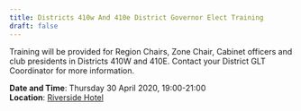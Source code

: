 ```yaml
---
title: Districts 410w And 410e District Governor Elect Training
draft: false
---
```


Training will be provided for Region Chairs, Zone Chair, Cabinet officers and club presidents in Districts 410W and 410E. Contact your District GLT Coordinator for more information.

**Date and Time**: Thursday 30 April 2020, 19:00-21:00 \
**Location**: [Riverside Hotel](/venue)
